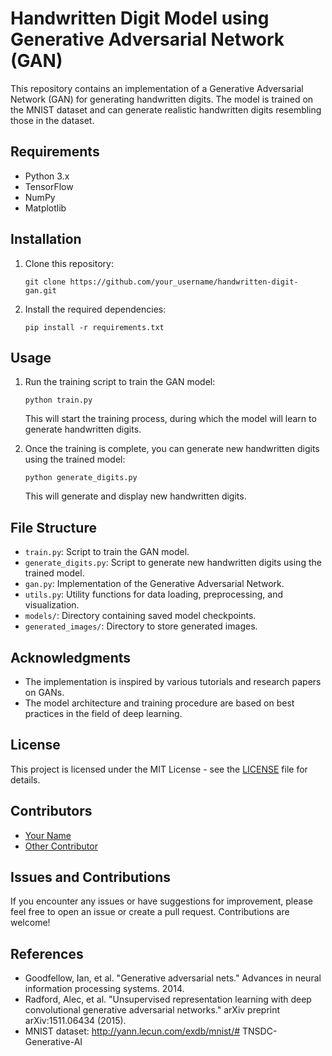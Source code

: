 # Handwritten Digit Model using Generative Adversarial Network (GAN)

This repository contains an implementation of a Generative Adversarial Network (GAN) for generating handwritten digits. The model is trained on the MNIST dataset and can generate realistic handwritten digits resembling those in the dataset.

## Requirements
- Python 3.x
- TensorFlow
- NumPy
- Matplotlib

## Installation
1. Clone this repository:
   ```
   git clone https://github.com/your_username/handwritten-digit-gan.git
   ```
2. Install the required dependencies:
   ```
   pip install -r requirements.txt
   ```

## Usage
1. Run the training script to train the GAN model:
   ```
   python train.py
   ```
   This will start the training process, during which the model will learn to generate handwritten digits.

2. Once the training is complete, you can generate new handwritten digits using the trained model:
   ```
   python generate_digits.py
   ```
   This will generate and display new handwritten digits.

## File Structure
- `train.py`: Script to train the GAN model.
- `generate_digits.py`: Script to generate new handwritten digits using the trained model.
- `gan.py`: Implementation of the Generative Adversarial Network.
- `utils.py`: Utility functions for data loading, preprocessing, and visualization.
- `models/`: Directory containing saved model checkpoints.
- `generated_images/`: Directory to store generated images.

## Acknowledgments
- The implementation is inspired by various tutorials and research papers on GANs.
- The model architecture and training procedure are based on best practices in the field of deep learning.

## License
This project is licensed under the MIT License - see the [LICENSE](LICENSE) file for details.

## Contributors
- [Your Name](https://github.com/your_username)
- [Other Contributor](https://github.com/other_contributor)

## Issues and Contributions
If you encounter any issues or have suggestions for improvement, please feel free to open an issue or create a pull request. Contributions are welcome!

## References
- Goodfellow, Ian, et al. "Generative adversarial nets." Advances in neural information processing systems. 2014.
- Radford, Alec, et al. "Unsupervised representation learning with deep convolutional generative adversarial networks." arXiv preprint arXiv:1511.06434 (2015).
- MNIST dataset: http://yann.lecun.com/exdb/mnist/# TNSDC-Generative-AI
